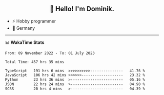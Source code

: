<h2 align="center">👋 Hello! I'm Dominik.</h2>

- ⚡ Hobby programmer
- 📍 Germany

---
📊 **WakaTime Stats**
<!--START_SECTION:waka-->

```txt
From: 09 November 2022 - To: 01 July 2023

Total Time: 457 hrs 35 mins

TypeScript   191 hrs 6 mins  >>>>>>>>>>---------------   41.76 %
JavaScript   106 hrs 42 mins >>>>>>-------------------   23.32 %
Python       23 hrs 36 mins  >------------------------   05.16 %
JSON         22 hrs 24 mins  >------------------------   04.90 %
SCSS         20 hrs 4 mins   >------------------------   04.39 %
```

<!--END_SECTION:waka-->
